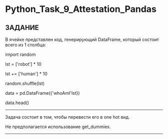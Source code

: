 # Python_Task_9_Attestation_Pandas

## ЗАДАНИЕ 


В ячейке представлен код, генерирующий DataFrame, который состоит всего из 1 столбца:

import random

lst = ['robot'] * 10

lst += ['human'] * 10

random.shuffle(lst)

data = pd.DataFrame({'whoAmI'lst})

data.head() 

---


Задача состоит в том, чтобы перевести его в one hot вид. 

Не предполагается использование get_dummies.

---
